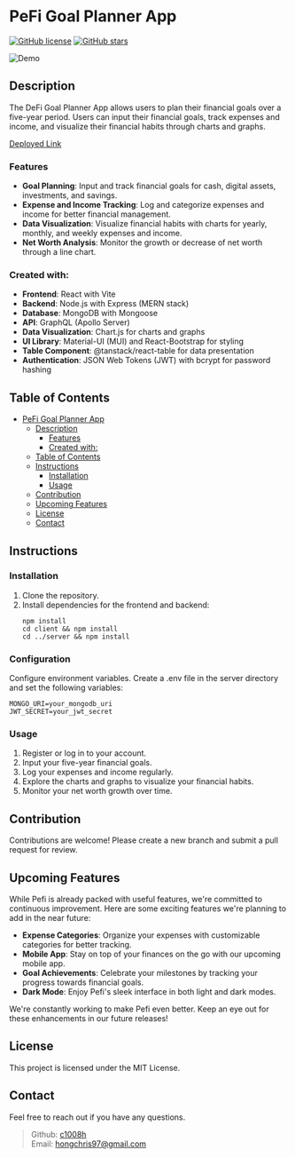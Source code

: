 # PeFi Goal Planner App
[![GitHub license](https://img.shields.io/badge/license-MIT-blue.svg)](https://github.com/c1008h/pefi/blob/main/LICENSE)
[![GitHub stars](https://img.shields.io/github/stars/c1008h/pefi.svg)](https://github.com/c1008h/pefi/stargazers)

![Demo](./media/PeFi.gif)

## Description
The DeFi Goal Planner App allows users to plan their financial goals over a five-year period. Users can input their financial goals, track expenses and income, and visualize their financial habits through charts and graphs.

<a href='https://pefi.netlify.app'>Deployed Link</a>
### Features

- **Goal Planning**: Input and track financial goals for cash, digital assets, investments, and savings.
- **Expense and Income Tracking**: Log and categorize expenses and income for better financial management.
- **Data Visualization**: Visualize financial habits with charts for yearly, monthly, and weekly expenses and income.
- **Net Worth Analysis**: Monitor the growth or decrease of net worth through a line chart.

### Created with:
- **Frontend**: React with Vite
- **Backend**: Node.js with Express (MERN stack)
- **Database**: MongoDB with Mongoose
- **API**: GraphQL (Apollo Server)
- **Data Visualization**: Chart.js for charts and graphs
- **UI Library**: Material-UI (MUI) and React-Bootstrap for styling 
- **Table Component**: @tanstack/react-table for data presentation
- **Authentication**: JSON Web Tokens (JWT) with bcrypt for password hashing
  
## Table of Contents
- [PeFi Goal Planner App](#pefi-goal-planner-app)
  - [Description](#description)
    - [Features](#features)
    - [Created with:](#created-with)
  - [Table of Contents](#table-of-contents)
  - [Instructions](#instructions)
    - [Installation](#installation)
    - [Usage](#usage)
  - [Contribution](#contribution)
  - [Upcoming Features](#upcoming-features)
  - [License](#license)
  - [Contact](#contact)

## Instructions
### Installation
1. Clone the repository.
2. Install dependencies for the frontend and backend:
   ```
   npm install
   cd client && npm install
   cd ../server && npm install
### Configuration
Configure environment variables. Create a .env file in the server directory and set the following variables:
```
MONGO_URI=your_mongodb_uri
JWT_SECRET=your_jwt_secret
```

### Usage
1. Register or log in to your account.
2. Input your five-year financial goals.
3. Log your expenses and income regularly.
4. Explore the charts and graphs to visualize your financial habits.
5. Monitor your net worth growth over time.
   
## Contribution
Contributions are welcome! Please create a new branch and submit a pull request for review.

## Upcoming Features

While Pefi is already packed with useful features, we're committed to continuous improvement. Here are some exciting features we're planning to add in the near future:

- **Expense Categories**: Organize your expenses with customizable categories for better tracking.
- **Mobile App**: Stay on top of your finances on the go with our upcoming mobile app.
- **Goal Achievements**: Celebrate your milestones by tracking your progress towards financial goals.
- **Dark Mode**: Enjoy Pefi's sleek interface in both light and dark modes.

We're constantly working to make Pefi even better. Keep an eye out for these enhancements in our future releases!


## License
This project is licensed under the MIT License.

## Contact
Feel free to reach out if you have any questions.

>Github: [c1008h](https://github.com/c1008h) <br>
>Email: [hongchris97@gmail.com](mailto:hongchris97@gmail.com)

